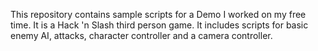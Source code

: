 This repository contains sample scripts for a Demo I worked on my free time. It is a Hack 'n Slash third person game. It includes scripts for basic enemy AI, attacks, character controller and a camera controller.

